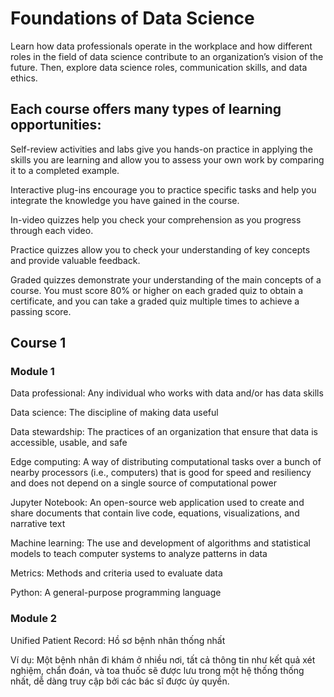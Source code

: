 # Foundations of Data Science

Learn how data professionals operate in the workplace and how different roles in the field of data science contribute to an organization’s vision of the future. Then, explore data science roles, communication skills, and data ethics.

## Each course offers many types of learning opportunities:

Self-review activities and labs give you hands-on practice in applying the skills you are learning and allow you to assess your own work by comparing it to a completed example.

Interactive plug-ins encourage you to practice specific tasks and help you integrate the knowledge you have gained in the course.

In-video quizzes help you check your comprehension as you progress through each video.

Practice quizzes allow you to check your understanding of key concepts and provide valuable feedback.

Graded quizzes demonstrate your understanding of the main concepts of a course. You must score 80% or higher on each graded quiz to obtain a certificate, and you can take a graded quiz multiple times to achieve a passing score.

## Course 1

### Module 1

Data professional: Any individual who works with data and/or has data skills

Data science: The discipline of making data useful

Data stewardship: The practices of an organization that ensure that data is accessible, usable, and safe

Edge computing: A way of distributing computational tasks over a bunch of nearby processors (i.e., computers) that is good for speed and resiliency and does not depend on a single source of computational power

Jupyter Notebook: An open-source web application used to create and share documents that contain live code, equations, visualizations, and narrative text

Machine learning: The use and development of algorithms and statistical models to teach computer systems to analyze patterns in data

Metrics: Methods and criteria used to evaluate data

Python: A general-purpose programming language

### Module 2

Unified Patient Record: Hồ sơ bệnh nhân thống nhất

Ví dụ: Một bệnh nhân đi khám ở nhiều nơi, tất cả thông tin như kết quả xét nghiệm, chẩn đoán, và toa thuốc sẽ được lưu trong một hệ thống thống nhất, dễ dàng truy cập bởi các bác sĩ được ủy quyền.
